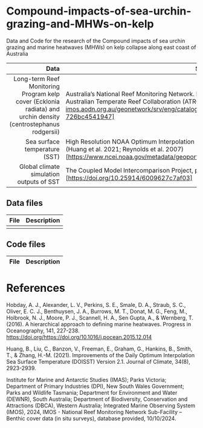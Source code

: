 # Compound-impacts-of-sea-urchin-grazing-and-MHWs-on-kelp
Data and Code for the research of the Compound impacts of sea urchin grazing and marine heatwaves (MHWs) on kelp collapse along east coast of Australia

| Data | Source |
|-----:|---------------|
| Long-term Reef Monitoring Program kelp cover (Ecklonia radiata) and urchin density (centrostephanus rodgersii) | Australia’s National Reef Monitoring Network. Raw data and instructions can be accessed from the Australian Temperate Reef Collaboration (ATRC) and Reef Life Survey (RLS). [https://catalogue-imos.aodn.org.au/geonetwork/srv/eng/catalog.search#/metadata/ec424e4f-0f55-41a5-a3f2-726bc4541947] |
| Sea surface temperature (SST) | High Resolution NOAA Optimum Interpolation 1/4 Degree Daily SST (OISST) Analysis, Version 2.1 (Huang et al. 2021; Reynolds et al. 2007) [https://www.ncei.noaa.gov/metadata/geoportal/rest/metadata/item/gov.noaa.ncdc:C00844/html] |
| Global climate simulation  outputs of SST | The Coupled Model Intercomparison Project, phase 6 (CMIP6; O'Neill et al. 2016)  available at [https://doi.org/10.25914/6009627c7af03] |


## Data files
| File | Description |
|-----:|---------------|
| | |

## Code files
| File | Description |
|-----:|---------------|


# References

Hobday, A. J., Alexander, L. V., Perkins, S. E., Smale, D. A., Straub, S. C., Oliver, E. C. J., Benthuysen, J. A., Burrows, M. T., Donat, M. G., Feng, M., Holbrook, N. J., Moore, P. J., Scannell, H. A., Sen Gupta, A., & Wernberg, T. (2016). A hierarchical approach to defining marine heatwaves. Progress in Oceanography, 141, 227-238. https://doi.org/https://doi.org/10.1016/j.pocean.2015.12.014 

Huang, B., Liu, C., Banzon, V., Freeman, E., Graham, G., Hankins, B., Smith, T., & Zhang, H.-M. (2021). Improvements of the Daily Optimum Interpolation Sea Surface Temperature (DOISST) Version 2.1. Journal of Climate, 34(8), 2923-2939. 

Institute for Marine and Antarctic Studies (IMAS); Parks Victoria; Department of Primary Industries (DPI), New South Wales Government; Parks and Wildlife Tasmania; Department for Environment and Water (DEWNR), South Australia; Department of Biodiversity, Conservation and Attractions (DBCA), Western Australia; Integrated Marine Observing System (IMOS), 2024, IMOS - National Reef Monitoring Network Sub-Facility – Benthic cover data (in situ surveys), database provided, 10/10/2024.
